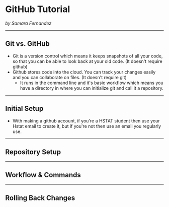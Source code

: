 # GitHub Tutorial

_by Samara Fernandez_

---
## Git vs. GitHub
* Git is a version control which means it keeps snapshots of all your code, so that you can be able to look back at your old code. (It doesn't require github)
* Github stores code into the cloud. You can track your changes easily and you can collaborate on files. (It doesn't require git)
  *  It runs in the command line and it's basic workflow which means you have a directory in where you can initialize git and call it a repository.


---
## Initial Setup
* With making a github account, if you're a HSTAT student then use your Hstat email to create it, but if you're not then use an email you regularly use. 


---
## Repository Setup



---
## Workflow & Commands



---
## Rolling Back Changes